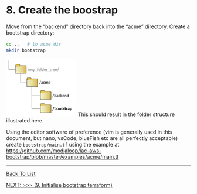 # 8. Create the boostrap

Move from the “backend” directory back into the “acme” directory. Create a bootstrap directory:

```bash
cd ..   # to acme dir
mkdir bootstrap
```

![Local Workspace Updated Folder Structure](./d100.assets/0810.png) This should result in the folder structure illustrated here.

Using the editor software of preference (vim is generally used in this document, but nano, vsCode, blueFish etc are all perfectly acceptable) create `bootstrap/main.tf` using the example at <https://github.com/modjaloop/iac-aws-bootstrap/blob/master/examples/acme/main.tf>

---

[Back To List](./d100.building.md)

[NEXT: >>>    (9.  Initialise bootstrap terraform)](./d109.init-bootstrap.md)
